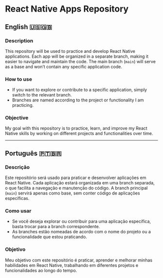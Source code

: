 # React Native Apps Repository


## English 🇺🇸🇬🇧

### Description

This repository will be used to practice and develop React Native applications. Each app will be organized in a separate branch, making it easier to navigate and maintain the code. The main branch (`main`) will serve as a base and won’t contain any specific application code.

### How to use

- If you want to explore or contribute to a specific application, simply switch to the relevant branch.
- Branches are named according to the project or functionality I am practicing.

### Objective

My goal with this repository is to practice, learn, and improve my React Native skills by working on different projects and functionalities over time.

---

## Português 🇵🇹🇧🇷

### Descrição

Este repositório será usado para praticar e desenvolver aplicações em React Native. Cada aplicação estará organizada em uma branch separada, o que facilita a navegação e manutenção do código. A branch principal (`main`) servirá apenas como base, sem conter código de aplicações específicas.

### Como usar

- Se você deseja explorar ou contribuir para uma aplicação específica, basta trocar para a branch correspondente.
- As branches estão nomeadas de acordo com o nome do projeto ou a funcionalidade que estou praticando.

### Objetivo

Meu objetivo com este repositório é praticar, aprender e melhorar minhas habilidades em React Native, trabalhando em diferentes projetos e funcionalidades ao longo do tempo.
